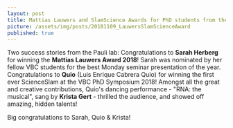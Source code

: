```yaml
---
layout: post
title: Mattias Lauwers and SlamScience Awards for PhD students from the Pauli Lab
picture: /assets/img/posts/20181109_LauwersSlamScienceAward
published: true
---
```

Two success stories from the Pauli lab: 
Congratulations to **Sarah Herberg** for winning the **Mattias Lauwers Award 2018**! Sarah was nominated by her fellow VBC students for the best Monday seminar presentation of the year. 
Congratulations to **Quio** (Luis Enrique Cabrera Quio) for winning the first ever ScienceSlam at the VBC PhD Symposium 2018! Amongst all the great and creative contributions, Quio's dancing performance - "RNA: the musical", sang by **Krista Gert** - thrilled the audience, and showed off amazing, hidden talents! 

Big congratulations to Sarah, Quio & Krista!
